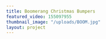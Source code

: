 ```yaml
---
title: Boomerang Christmas Bumpers
featured_video: 155097955
thumbnail_image: "/uploads/BOOM.jpg"
layout: project
---
```


